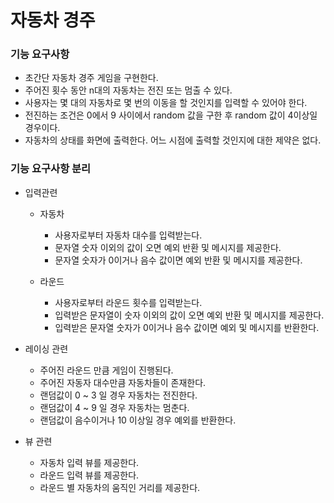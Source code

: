 # 자동차 경주

### 기능 요구사항

- 초간단 자동차 경주 게임을 구현한다.
- 주어진 횟수 동안 n대의 자동차는 전진 또는 멈출 수 있다.
- 사용자는 몇 대의 자동차로 몇 번의 이동을 할 것인지를 입력할 수 있어야 한다.
- 전진하는 조건은 0에서 9 사이에서 random 값을 구한 후 random 값이 4이상일 경우이다.
- 자동차의 상태를 화면에 출력한다. 어느 시점에 출력할 것인지에 대한 제약은 없다.

### 기능 요구사항 분리

- 입력관련
  - 자동차
    - 사용자로부터 자동차 대수를 입력받는다.
    - 문자열 숫자 이외의 값이 오면 예외 반환 및 메시지를 제공한다.
    - 문자열 숫자가 0이거나 음수 값이면 예외 반환 및 메시지를 제공한다.

  - 라운드
    - 사용자로부터 라운드 횟수를 입력받는다.
    - 입력받은 문자열이 숫자 이외의 값이 오면 예외 반환 및 메시지를 제공한다.
    - 입력받은 문자열 숫자가 0이거나 음수 값이면 예외 및 메시지를 반환한다.

- 레이싱 관련
  - 주어진 라운드 만큼 게임이 진행된다.
  - 주어진 자동자 대수만큼 자동차들이 존재한다.
  - 랜덤값이 0 ~ 3 일 경우 자동차는 전진한다.
  - 랜덤값이 4 ~ 9 일 경우 자동차는 멈춘다.
  - 랜덤값이 음수이거나 10 이상일 경우 예외를 반환한다.

- 뷰 관련
  - 자동차 입력 뷰를 제공한다.
  - 라운드 입력 뷰를 제공한다.
  - 라운드 별 자동차의 움직인 거리를 제공한다.